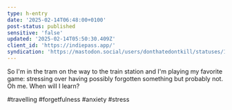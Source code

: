 ```yaml
---
type: h-entry
date: '2025-02-14T06:48:00+0100'
post-status: published
sensitive: 'false'
updated: '2025-02-14T05:50:30.409Z'
client_id: 'https://indiepass.app/'
syndication: 'https://mastodon.social/users/donthatedontkill/statuses/114000672492775378'
---
```

So I'm in the tram on the way to the train station and I'm playing my favorite game: stressing over having possibly forgotten something but probably not. Oh me. When will I learn? 

#travelling #forgetfulness #anxiety #stress
